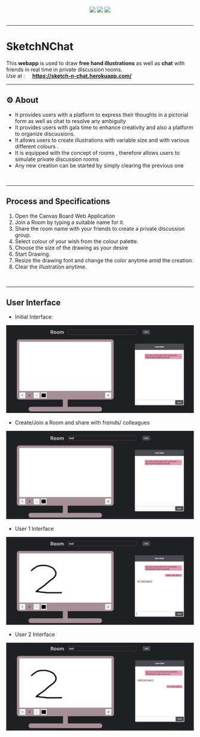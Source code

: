 <div align="center">
  <br/>
  <img src="https://img.shields.io/static/v1?label=Tool&message=DrawingBoard&color=violet&style=for-the-badge"/>
  <img src="https://img.shields.io/static/v1?label=version&message=1.0.0&color=orange&style=for-the-badge"/>
  <img src="https://img.shields.io/static/v1?label=status&message=working&color=success&style=for-the-badge"/>

</div>
<br>
<hr>
<h1> SketchNChat</h1>

This **webapp** is used to draw **free hand illustrations** as well as **chat** with friends in real time in private discussion rooms.
<br>
Use at : &nbsp; &nbsp; **https://sketch-n-chat.herokuapp.com/**
</br>

<hr>

## ⚙ About

- It provides users with a platform to express their thoughts in a
  pictorial form as well as chat to resolve any ambiguity
- It provides users with gala time to enhance creativity and also a platform to organize discuusions.
- It allows users to create illustrations with variable size and with
  various different colours .
- It is equipped with the concept of rooms , therefore allows users to simulate private discussion rooms
- Any new creation can be started by simply clearing the previous one

<br>
<hr>

## Process and Specifications

1. Open the Canvas Board Web Application
2. Join a Room by typing a suitable name for it.
3. Share the room name with your friends to create a private discussion group.
4. Select colour of your wish from the colour palette.
5. Choose the size of the drawing as your desire
6. Start Drawing.
7. Resize the drawing font and change the color anytime amid
   the creation.
8. Clear the illustration anytime.

</br>
</hr>

<hr>

## User Interface

- Initial Interface:

![index](screenshots/1.png)

- Create/Join a Room and share with freinds/ colleagues

![step1](screenshots/2.png)

- User 1 Interface

![step2](screenshots/4.png)

- User 2 Interface

![step2](screenshots/3.png)
